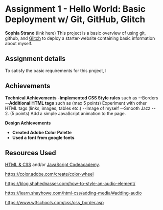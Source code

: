 Assignment 1 - Hello World: Basic Deployment w/ Git, GitHub, Glitch
===
**Sophia Strano** (link here)
This project is a basic overview of using git, github, and [Glitch](http://www.glitch.com/) to deploy a starter-website containing basic information about myself. 

Assignment details
---
To satisfy the basic requirements for this project, I

Achievements
---

**Technical Achievements**
-**Implemented CSS Style rules** such as
--Borders
--**Additional HTML tags** such as (max 5 points) Experiment with other HTML tags (links, images, tables etc.)
--Image of myself
--Smooth Jazz
-- 2. (5 points) Add a simple JavaScript animation to the page.

**Design Achievements**
- **Created Adobe Color Palette**
- **Used a font from google fonts** 

Resources Used
---
[HTML & CSS](https://wpi.primo.exlibrisgroup.com/discovery/fulldisplay?docid=alma9936730811904746&context=L&vid=01WPI_INST:Default&lang=en&search_scope=MyInst_and_CI&adaptor=Local%20Search%20Engine&tab=Everything&query=any,contains,Jon%20Duckett&offset=0) and/or [JavaScript Codeacademy](https://www.codecademy.com/en/tracks/javascript).

https://color.adobe.com/create/color-wheel

https://blog.shahednasser.com/how-to-style-an-audio-element/

https://learn.shayhowe.com/html-css/adding-media/#adding-audio

https://www.w3schools.com/css/css_border.asp


